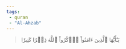 ```yaml
---
tags: 
 - quran 
 - "Al-Ahzab"
---
```


> يَـٰٓأَيُّهَا ٱلَّذِينَ ءَامَنُواْ ٱذۡكُرُواْ ٱللَّهَ ذِكۡرٗا كَثِيرٗا
